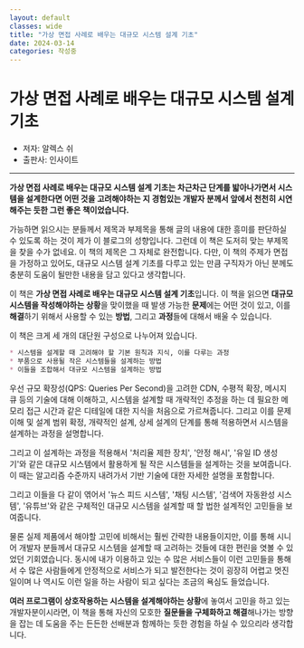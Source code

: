 ```yaml
---
layout: default
classes: wide
title: "가상 면접 사례로 배우는 대규모 시스템 설계 기초"
date: 2024-03-14
categories: 작성중
---
```


# 가상 면접 사례로 배우는 대규모 시스템 설계 기초

* 저자: 알렉스 쉬
* 출판사: 인사이트

---

**가상 면접 사례로 배우는 대규모 시스템 설계 기초는 차근차근 단계를 밟아나가면서 시스템을 설계한다면 어떤 것을 고려해야하는 지 경험있는 개발자 분께서 앞에서 천천히 시연해주는 듯한 그런 좋은 책이었습니다.**

가능하면 읽으시는 분들께서 제목과 부제목을 통해 글의 내용에 대한 흥미를 판단하실 수 있도록 하는 것이 제가 이 블로그의 성향입니다. 그런데 이 책은 도저히 맞는 부제목을 찾을 수가 없네요. 이 책의 제목은 그 자체로 완전합니다. 다만, 이 책의 주제가 면접을 가정하고 있어도, 대규모 시스템 설계 기초를 다루고 있는 만큼 구직자가 아닌 분께도 충분히 도움이 될만한 내용을 담고 있다고 생각합니다.

이 책은 **가상 면접 사례로 배우는 대규모 시스템 설계 기초**입니다. 이 책을 읽으면 **대규모 시스템을 작성해야하는 상황**을 맞이했을 때 발생 가능한 **문제**에는 어떤 것이 있고, 이를 **해결**하기 위해서 사용할 수 있는 **방법**, 그리고 **과정**들에 대해서 배울 수 있습니다.

이 책은 크게 세 개의 대단원 구성으로 나누어져 있습니다.

```md
* 시스템을 설계할 때 고려해야 할 기본 원칙과 지식, 이를 다루는 과정
* 부품으로 사용될 작은 시스템들을 설계하는 방법
* 이들을 조합해서 대규모 시스템을 설계하는 방법
```

우선 규모 확장성(QPS: Queries Per Second)을 고려한 CDN, 수평적 확장, 메시지 큐 등의 기술에 대해 이해하고, 시스템을 설계할 때 개략적인 추정을 하는 데 필요한 메모리 접근 시간과 같은 디테일에 대한 지식을 처음으로 가르쳐줍니다. 그리고 이를 문제 이해 및 설계 범위 확정, 개략적인 설계, 상세 설계의 단계를 통해 적용하면서 시스템을 설계하는 과정을 설명합니다.

그리고 이 설계하는 과정을 적용해서 '처리율 제한 장치', '안정 해시', '유일 ID 생성기'와 같은 대규모 시스템에서 활용하게 될 작은 시스템들을 설계하는 것을 보여줍니다. 이 때는 알고리즘 수준까지 내려가서 기반 기술에 대한 자세한 설명을 포함합니다.

그리고 이들을 다 같이 엮어서 '뉴스 피드 시스템', '채팅 시스템', '검색어 자동완성 시스템', '유튜브'와 같은 구체적인 대규모 시스템을 설계할 때 할 법한 설계적인 고민들을 보여줍니다.

물론 실제 제품에서 해야할 고민에 비해서는 훨씬 간략한 내용들이지만, 이를 통해 시니어 개발자 분들께서 대규모 시스템을 설계할 때 고려하는 것들에 대한 편린을 엿볼 수 있었던 기회였습니다. 동시에 내가 이용하고 있는 수 많은 서비스들이 이런 고민들을 통해서 수 많은 사람들에게 안정적으로 서비스가 되고 발전한다는 것이 굉장히 어렵고 멋진 일이며 나 역시도 이런 일을 하는 사람이 되고 싶다는 조금의 욕심도 들었습니다.

**여러 프로그램이 상호작용하는 시스템을 설계해야하는 상황**에 놓여서 고민을 하고 있는 개발자분이시라면, 이 책을 통해 자신의 모호한 **질문들을 구체화하고 해결**해나가는 방향을 잡는 데 도움을 주는 든든한 선배분과 함께하는 듯한 경험을 하실 수 있으리라 생각합니다.